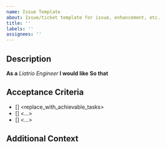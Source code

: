 ```yaml
---
name: Issue Template
about: Issue/ticket template for issue, enhancement, etc.
title: ''
labels: ''
assignees: ''
---
```


## Description

**As a** *Liatrio Engineer*
**I would like**
**So that**

## Acceptance Criteria

- [] <replace_with_achievable_tasks>
- [] <...>
- [] <...>

## Additional Context

